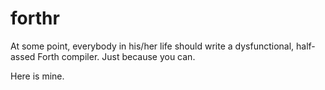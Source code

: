 forthr
======

At some point, everybody in his/her life should write a dysfunctional, half-assed Forth compiler. Just because you can.

Here is mine.